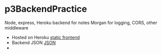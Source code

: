# p3BackendPractice


Node, express, Heroku backend for notes
Morgan for logging, CORS, other middleware
<ul>
<li>Hosted on Heroku <a href="https://react-heluni-p3practice.herokuapp.com/">static frontend</a></li>
<li>Backend JSON <a href="https://react-heluni-p3practice.herokuapp.com/notes">JSON</a><li>
</ul>
